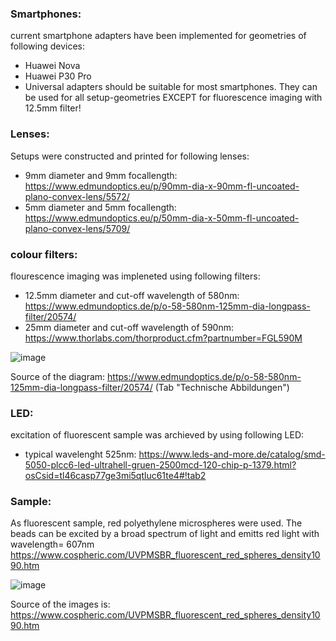 ### Smartphones:

current smartphone adapters have been implemented for geometries of following devices:
- Huawei Nova 
- Huawei P30 Pro
- Universal adapters should be suitable for most smartphones. They can be used for all setup-geometries EXCEPT for fluorescence imaging with 12.5mm filter!



### Lenses:
Setups were constructed and printed for following lenses:
- 9mm diameter and 9mm focallength: https://www.edmundoptics.eu/p/90mm-dia-x-90mm-fl-uncoated-plano-convex-lens/5572/
- 5mm diameter and 5mm focallength: https://www.edmundoptics.eu/p/50mm-dia-x-50mm-fl-uncoated-plano-convex-lens/5709/


### colour filters:
flourescence imaging was impleneted using following filters:
- 12.5mm diameter and cut-off wavelength of 580nm: https://www.edmundoptics.de/p/o-58-580nm-125mm-dia-longpass-filter/20574/
- 25mm diameter and cut-off wavelength of 590nm: https://www.thorlabs.com/thorproduct.cfm?partnumber=FGL590M

![image](https://user-images.githubusercontent.com/58549170/111815862-7316f880-88dc-11eb-9a2b-3f37cb686f5d.png)

Source of the diagram: https://www.edmundoptics.de/p/o-58-580nm-125mm-dia-longpass-filter/20574/ (Tab "Technische Abbildungen")



### LED:
excitation of fluorescent sample was archieved by using following LED:
- typical wavelenght 525nm: https://www.leds-and-more.de/catalog/smd-5050-plcc6-led-ultrahell-gruen-2500mcd-120-chip-p-1379.html?osCsid=tl46casp77ge3mi5qtluc61te4#!tab2

### Sample:
As fluorescent sample, red polyethylene microspheres were used. The beads can be excited by a broad spectrum of light and emitts red light with wavelength= 607nm
https://www.cospheric.com/UVPMSBR_fluorescent_red_spheres_density1090.htm

![image](https://user-images.githubusercontent.com/58549170/111816398-1700a400-88dd-11eb-9cf7-c9ebd984ef08.png)

Source of the images is: https://www.cospheric.com/UVPMSBR_fluorescent_red_spheres_density1090.htm
